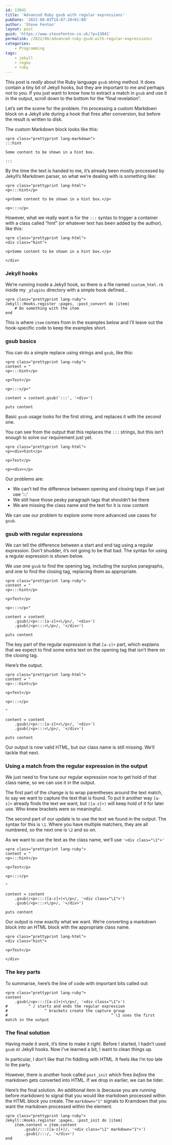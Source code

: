 ```yaml
---
id: 13041
title: 'Advanced Ruby gsub with regular expressions'
pubDate: '2022-08-03T14:07:20+01:00'
author: 'Steve Fenton'
layout: post
guid: 'https://www.stevefenton.co.uk/?p=13041'
permalink: /2022/08/advanced-ruby-gsub-with-regular-expressions/
categories:
    - Programming
tags:
    - jekyll
    - regex
    - ruby
---
```


This post is *really* about the Ruby language `gsub` string method. It does contain a tiny bit of Jekyll hooks, but they are important to me and perhaps not to you. If you just want to know how to extract a match in `gsub` and use it in the output, scroll down to the bottom for the “final revelation”.

Let’s set the scene for the problem. I’m processing a custom Markdown block on a Jekyll site during a hook that fires after conversion, but before the result is written to disk.

The custom Markdown block looks like this:

```
<pre class="prettyprint lang-markdown">
:::hint

Some content to be shown in a hint box.

:::
```

By the time the text is handed to me, it’s already been mostly processed by Jekyll’s Markdown parser, so what we’re dealing with is something like:

```
<pre class="prettyprint lang-html">
<p>:::hint</p>

<p>Some content to be shown in a hint box.</p>

<p>:::</p>
```

However, what we really want is for the `:::` syntax to trigger a container with a class called “hint” (or whatever text has been added by the author), like this:

```
<pre class="prettyprint lang-html">
<div class="hint">

<p>Some content to be shown in a hint box.</p>

</div>
```

### Jekyll hooks

We’re running inside a Jekyll hook, so there is a file named `custom_html.rb` inside my `_plugins` directory with a simple hook defined…

```
<pre class="prettyprint lang-ruby">
Jekyll::Hooks.register :pages, :post_convert do |item|
    # Do something with the item
end
```

This is where `item` comes from in the examples below and I’ll leave out the hook-specific code to keep the examples short.

### gsub basics

You can do a simple replace using strings and `gsub`, like this:

```
<pre class="prettyprint lang-ruby">
content = "
<p>:::hint</p>

<p>Test</p>

<p>:::</p>"

content = content.gsub(':::', '<div>')

puts content
```

Basic `gsub` usage looks for the first string, and replaces it with the second one.

You can see from the output that this replaces the `:::` strings, but this isn’t enough to solve our requirement just yet.

```
<pre class="prettyprint lang-html">
<p><div>hint</p>

<p>Test</p>

<p><div></p>
```

Our problems are:

- We can’t tell the difference between opening and closing tags if we just use ‘:::’
- We still have those pesky paragraph tags that shouldn’t be there
- We are missing the class name and the text for it is now content

We can use our problem to explore some more advanced use cases for `gsub`.

### gsub with regular expressions

We can tell the difference between a start and end tag using a regular expression. Don’t shudder, it’s not going to be that bad. The syntax for using a regular expression is shown below.

We use one `gsub` to find the opening tag, including the surplus paragraphs, and one to find the closing tag, replacing them as appropriate.

```
<pre class="prettyprint lang-ruby">
content = "
<p>:::hint</p>

<p>Test</p>

<p>:::</p>"

content = content
    .gsub(/<p>:::[a-z]+<\/p>/, '<div>')
    .gsub(/<p>:::<\/p>/, '</div>')

puts content
```

The key part of the regular expression is that `[a-z]+` part, which explains that we expect to find some extra text on the opening tag that isn’t there on the closing tag.

Here’s the output.

```
<pre class="prettyprint lang-html">
content = "
<p>:::hint</p>

<p>Test</p>

<p>:::</p>

"

content = content
    .gsub(/<p>:::[a-z]+<\/p>/, '<div>')
    .gsub(/<p>:::<\/p>/, '</div>')

puts content
```

Our output is now valid HTML, but our class name is still missing. We’ll tackle that next.

### Using a match from the regular expression in the output

We just need to fine tune our regular expression now to get hold of that class name, so we can use it in the output.

The first part of the change is to wrap parentheses around the text match, to say we want to capture the text that is found. To put it another way `[a-z]+` already finds the text we want, but `([a-z]+)` will keep hold of it for later use. Who knew brackets were so meaningful.

The second part of our update is to use the text we found in the output. The syntax for this is `\1`. Where you have multiple matchers, they are all numbered, so the next one is `\2` and so on.

As we want to use the text as the class name, we’ll use `'<div class="\1">'`

```
<pre class="prettyprint lang-ruby">
content = "
<p>:::hint</p>

<p>Test</p>

<p>:::</p>

"

content = content
    .gsub(/<p>:::([a-z]+)<\/p>/, '<div class="\1">')
    .gsub(/<p>:::<\/p>/, '</div>')

puts content
```

Our output is now exactly what we want. We’re converting a markdown block into an HTML block with the appropriate class name.

```
<pre class="prettyprint lang-html">
<div class="hint">

<p>Test</p>

</div>
```

### The key parts

To summarise, here’s the line of code with important bits called out:

```
<pre class="prettyprint lang-ruby">
content
    .gsub(/<p>:::([a-z]+)<\/p>/, '<div class="\1">')
#         ^ / starts and ends the regular expression
#                ^ brackets create the capture group
#                                             ^ \1 uses the first match in the output
```

### The final solution

Having made it *work*, it’s time to make it *right*. Before I started, I hadn’t used `gsub` or Jekyll hooks. Now I’ve learned a bit, I want to clean things up.

In particular, I don’t like that I’m fiddling with HTML. It feels like I’m too late to the party.

However, there is another hook called `post_init` which fires *before* the markdown gets converted into HTML. If we drop in earlier, we can be tider.

Here’s the final solution. An additional item is (because you are running before markdown) to signal that you would like markdown processed within the HTML block you create. The `markdown="1"` signals to Kramdown that you want the markdown processed within the element.

```
<pre class="prettyprint lang-ruby">
Jekyll::Hooks.register :pages, :post_init do |item|
    item.content = item.content
        .gsub(/:::([a-z]+)/, '<div class="\1" markdown="1">')
        .gsub(/:::/, '</div>')
end
```